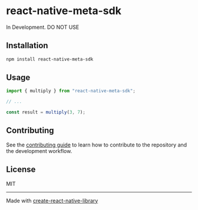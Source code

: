 # react-native-meta-sdk
In Development. DO NOT USE
## Installation

```sh
npm install react-native-meta-sdk
```

## Usage

```js
import { multiply } from "react-native-meta-sdk";

// ...

const result = multiply(3, 7);
```

## Contributing

See the [contributing guide](CONTRIBUTING.md) to learn how to contribute to the repository and the development workflow.

## License

MIT

---

Made with [create-react-native-library](https://github.com/callstack/react-native-builder-bob)
